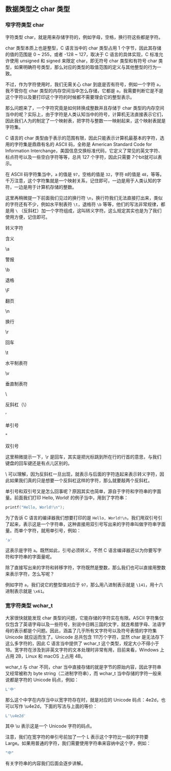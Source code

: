 ## 数据类型之 char 类型

### 窄字符类型 char

字符类型 char，就是用来存储字符的，例如字母，空格，换行符这些都是字符。

char 类型本质上也是整型，C 语言当中的 char 类型占用 1 个字节，因此其存储的值的范围是 0 ~ 255，或者 -128 ~ 127，取决于 C 语言的具体实现，C 标准允许使用 unsigned 和 signed 来限定 char，即无符号 char 类型和有符号 char 类型，如果明确符号类型，那么对应的类型的取值范围的定义与其他整型的行为一致。

不过，作为字符使用时，我们无需关心 char 到底是否有符号，例如一个字符 `a`，我不管你在 char 类型的内存空间当中怎么存储，它都是 `a`，我需要判断它是不是这个字符以及要打印这个字符的时候都不需要理会它的整型表示。

那么问题来了，一个字符究竟是如何转换成整数并且存储于 char 类型的内存空间当中的呢？实际上，由于字符是人类认知当中的符号，计算机无法直接表示它们，因此我们人为的制定了一个映射表，把字符与整数一一映射起来，这个映射表就是字符集。

C 语言的 char 类型由于表示的范围有限，因此只能表示计算机最基本的字符，选用的字符集是鼎鼎有名的 ASCII 码，全称是 American Standard Code for Information Interchange，美国信息交换标准代码，它定义了常见的英文字符、标点符号以及一些空白字符等等，总共 127 个字符，因此只需要 7个bit就可以表示。

在 ASCII 码字符集当中，`a` 的值是 `97`，空格的值是 `32`，字符 `0`的值是 `48`，等等。千万注意，这个字符集就是一个映射关系，记住即可，一边是用于人类认知的字符，一边是用于计算机存储的整数。

这里再稍微提一下前面我们见过的换行符 `\n`，换行符我们无法直接打出来，类似的字符还有不少，例如水平制表符 `\t`，退格符 `\b` 等等，他们的写法非常规律，都是用 `\` （反斜杠）加一个字符组成，这叫转义字符。这么规定其实也是为了我们使用方便，记住即可。

转义字符

含义

\a

警报

\b

退格

\F

翻页

\n

换行

\r

回车

\t

水平制表符

\v

垂直制表符

\

反斜杠（\）

’

单引号

"

双引号

这里稍微提示一下，\r 是回车，其实是把光标跳到所在行的行首的意思，与我们键盘的回车键还是有点儿区别的。

\ 可以理解，因为反斜杠一旦出现，就表示与后面的字符连起来表示转义字符，因此如果我们真的只是想要一个反斜杠这样的字符，那么就要敲两个反斜杠。

单引号和双引号又是怎么回事呢？原因其实也简单，源自于字符和字符串的字面量。前面我们打印 Hello, World! 的例子当中，用到了字符串：

```c
printf("Hello, World!\n");
```

为了告诉 C 语言的编译器我们想要打印的是 `Hello, World!\n`，我们用双引号引了起来，表示这是一个字符串，这种直接用双引号写出来的字符串叫做字符串字面量。而单个字符，就用单引号，例如：

```c
'a'
```

这表示是字符 `a`。既然如此，引号必须转义，不然 C 语言编译器还以为你要写字符和字符串的字面量呢。

除了直接写出来的字符和转移字符，字符既然是整数，那么我们也可以直接用整数来表示字符，怎么写呢？

例如字符 `a`，我们说它的整型值对应于 `97`，那么用八进制表示就是 `\141`，用十六进制表示就是 `\x61`。

### 宽字符类型 wchar_t

大家很快就能发现 char 类型的问题，它能存储的字符实在有限。ASCII 字符集仅仅包含了英语字母以及一些符号，别说中日韩三国的文字，就连希腊字母、法语字母的表示都是个问题。因此，涵盖了几乎所有文字符号以及符号表情的字符集 Unicode 就应运而生了。Unicode 总共包含 111万个字符，显然 char 是无法存下这么多字符的，因此 C 语言当中提供了 wchar_t 这个类型，规定大小不得小于 1B。宽字符在涉及到非英文字符的文本处理时非常有用，目前来看，Windows 上占用 2B，Linux 和 macOS 上占用 4B。

wchar_t 与 char 不同，char 当中直接存储的就是字节的原始内容，因此字符串又经常被称为 byte string（二进制字符串），而 wchar_t 当中存储的字符一般来说都是字符的 Unicode 码点，例如：

```c
L'中'
```

那么这个中字在内存当中以宽字符存在时，就是对应的 Unicode 码点：4e2d，也可以写作 \u4e2d，下面的写法与上面的等价：

```c
L'\u4e2d'
```

其中 \u 表示这是一个 Unicode 字符的码点。

注意，我们在宽字符的单引号前加了一个 L 表示这个字符比一般的字符要 Large。如果用普通的字符，我们需要使用字符串来容纳中这个字，例如：

```c
"中"
```

有关字符串的内容我们后面会逐步讲解。
